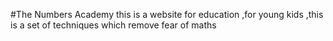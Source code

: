 #The Numbers Academy
this is a website for education ,for young kids ,this is a set of techniques which remove fear of maths 
